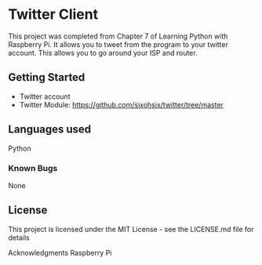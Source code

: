 # Twitter Client
This project was completed from Chapter 7 of Learning Python with Raspberry Pi. It allows you to tweet from the program to your twitter account. This allows you to go around your ISP and router. 

## Getting Started
- Twitter account
- Twitter Module: https://github.com/sixohsix/twitter/tree/master 

## Languages used
Python

### Known Bugs
None 

## License
This project is licensed under the MIT License - see the LICENSE.md file for details

Acknowledgments
Raspberry Pi
